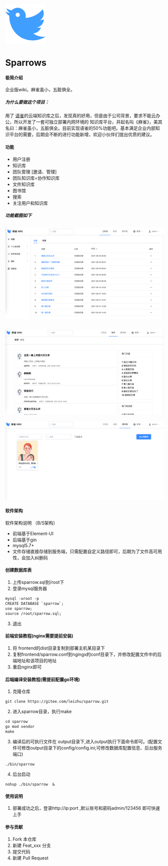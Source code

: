 ![Sparrow](./doc/sparrow.png "Sparrow")
# Sparrows

#### 极简介绍
企业版wiki。麻雀虽小，五脏俱全。

##### 为什么要做这个项目：
用了 [语雀](https://www.yuque.com/)的云端知识库之后，发现真的好用，但是由于公司背景，要求不能云办公，所以开发了一套可独立部署内网环境的
知识库平台，并起名叫《麻雀》，美其名曰：麻雀虽小，五脏俱全。目前实现语雀的50%功能吧。基本满足企业内部知识平台的需要，后期会不断的进行功能新增，欢迎小伙伴们提出优质的建议。
#### 功能
- 用户注册
- 知识库
- 团队管理 [邀请、管理]
- 团队知识库=协作知识库
- 文件知识库
- 图书馆
- 搜索
- 关注用户和知识库

##### 功能截图如下
![主页](./doc/img1.png)
----
![主页](./doc/img2.png)
----
![主页](./doc/img3.png)

#### 软件架构
软件架构说明 （B/S架构）
- 前端基于Element-UI
- 后端基于gin
- mysql5.7+
- 文件存储直接存储到服务端，只需配置自定义路径即可，后期为了文件高可用性，会加入纠删码

#### 创建数据库表
1. 上传sparrow.sql到/root下
2. 登录mysql服务器
```shell script
mysql -uroot -p
CREATE DATABASE `sparrow`;
use sparrow;
source /root/sparrow.sql;
```
3. 退出

#### 前端安装教程(nginx需要提前安装)
1. 将 frontend的dist目录复制到部署主机某目录下
2. 复制frontend/sparrow.conf到ngingx的conf目录下，并修改配置文件中的后端地址和该项目的地址
3. 重启nginx即可
#### 后端编译安装教程(需提前配置go环境)

1.  克隆仓库 
```shell script
git clone https://gitee.com/leizhu/sparrow.git
```
2.  进入sparrow目录，执行make
```shell script
cd sparrow
go mod vendor
make
```
3.  编译后的可执行文件在 output目录下,进入output执行下面命令即可。(配置文件可修改output目录下的config/config.ini;可修改数据库配置信息、后台服务端口)
```shell script
./bin/sparrow 
```
4. 后台启动
```shell
nohup ./bin/sparrow  &
```

#### 使用说明

1.  部署成功之后，登录http://ip:port ,默认账号和密码admin/123456 即可快速上手

#### 参与贡献

1.  Fork 本仓库
2.  新建 Feat_xxx 分支
3.  提交代码
4.  新建 Pull Request

